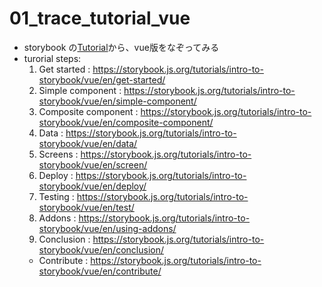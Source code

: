 # 01_trace_tutorial_vue
- storybook の[Tutorial](https://storybook.js.org/tutorials/intro-to-storybook/)から、vue版をなぞってみる
- turorial steps:
  1. Get started : https://storybook.js.org/tutorials/intro-to-storybook/vue/en/get-started/
  2. Simple component : https://storybook.js.org/tutorials/intro-to-storybook/vue/en/simple-component/
  3. Composite component : https://storybook.js.org/tutorials/intro-to-storybook/vue/en/composite-component/
  4. Data : https://storybook.js.org/tutorials/intro-to-storybook/vue/en/data/
  5. Screens : https://storybook.js.org/tutorials/intro-to-storybook/vue/en/screen/
  6. Deploy : https://storybook.js.org/tutorials/intro-to-storybook/vue/en/deploy/
  7. Testing : https://storybook.js.org/tutorials/intro-to-storybook/vue/en/test/
  8. Addons : https://storybook.js.org/tutorials/intro-to-storybook/vue/en/using-addons/
  9. Conclusion : https://storybook.js.org/tutorials/intro-to-storybook/vue/en/conclusion/
  - Contribute : https://storybook.js.org/tutorials/intro-to-storybook/vue/en/contribute/
